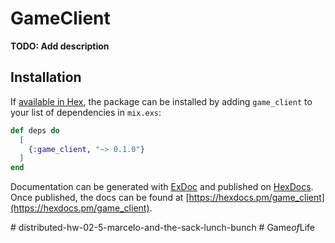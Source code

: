 # GameClient

**TODO: Add description**

## Installation

If [available in Hex](https://hex.pm/docs/publish), the package can be installed
by adding `game_client` to your list of dependencies in `mix.exs`:

```elixir
def deps do
  [
    {:game_client, "~> 0.1.0"}
  ]
end
```

Documentation can be generated with [ExDoc](https://github.com/elixir-lang/ex_doc)
and published on [HexDocs](https://hexdocs.pm). Once published, the docs can
be found at [https://hexdocs.pm/game_client](https://hexdocs.pm/game_client).

#   d i s t r i b u t e d - h w - 0 2 - 5 - m a r c e l o - a n d - t h e - s a c k - l u n c h - b u n c h  
 #   G a m e _ o f _ L i f e  
 